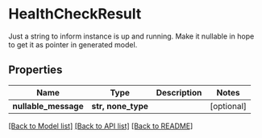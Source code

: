 # HealthCheckResult

Just a string to inform instance is up and running. Make it nullable in hope to get it as pointer in generated model.

## Properties
Name | Type | Description | Notes
------------ | ------------- | ------------- | -------------
**nullable_message** | **str, none_type** |  | [optional] 

[[Back to Model list]](../README.md#documentation-for-models) [[Back to API list]](../README.md#documentation-for-api-endpoints) [[Back to README]](../README.md)


